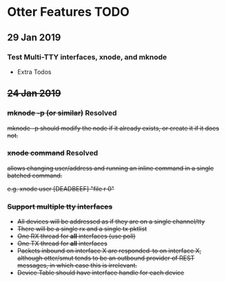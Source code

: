 # Otter Features TODO

## 29 Jan 2019

### Test Multi-TTY interfaces, xnode, and mknode

* Extra Todos

## ~~24 Jan 2019~~

### ~~mknode -p (or similar)~~ Resolved

~~mknode -p should modify the node if it already exists, or create it if it does not.~~

### ~~xnode command~~ Resolved

~~allows changing user/address and running an inline command in a single batched command.~~

~~e.g. xnode user [DEADBEEF] "file r 0"~~

### ~~Support multiple tty interfaces~~

* ~~All devices will be addressed as if they are on a single channel/tty~~
* ~~There will be a single rx and a single tx pktlist~~
* ~~One RX thread for __all__ interfaces (use poll)~~
* ~~One TX thread for __all__ interfaces~~
* ~~Packets inbound on interface X are responded-to on interface X, although otter/smut tends to be an outbound provider of REST messages, in which case this is irrelevant.~~
* ~~Device Table should have interface handle for each device~~

